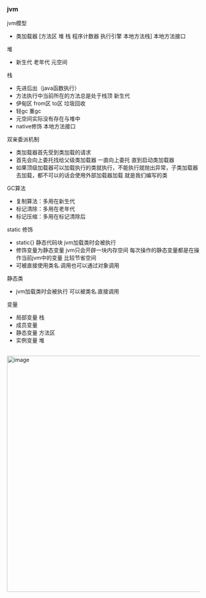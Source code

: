 ### jvm
jvm模型
- 类加载器 [方法区 堆 栈 程序计数器 执行引擎 本地方法栈] 本地方法接口 

堆 
  - 新生代 老年代 元空间  
 
栈
  - 先进后出（java函数执行）
  - 方法执行中当前所在的方法总是处于栈顶
 新生代 
  - 伊甸区 from区 to区 
垃圾回收
   - 轻gc 重gc
- 元空间实际没有存在与堆中
- native修饰 本地方法接口


双亲委派机制
- 类加载器首先受到类加载的请求
- 首先会向上委托找给父级类加载器 一直向上委托 直到启动类加载器
- 如果顶级加载器可以加载执行的类就执行，不能执行就抛出异常，子类加载器去加载，都不可以的话会使用外部加载器加载 就是我们编写的类

GC算法
- 复制算法：多用在新生代
- 标记清除：多用在老年代
- 标记压缩：多用在标记清除后

static 修饰
- static{} 静态代码块 jvm加载类时会被执行
- 修饰变量为静态变量 jvm只会开辟一块内存空间 每次操作的静态变量都是在操作当前jvm中的变量 比较节省空间 
- 可被直接使用类名.调用也可以通过对象调用

静态类 
- jvm加载类时会被执行 可以被类名.直接调用

变量
- 局部变量 栈
- 成员变量
- 静态变量 方法区
- 实例变量 堆 
<br>
<img width="1009" height="618" alt="image" src="https://github.com/user-attachments/assets/8e26daf4-eadc-4ced-b1a8-eb24f7e6b344" />
